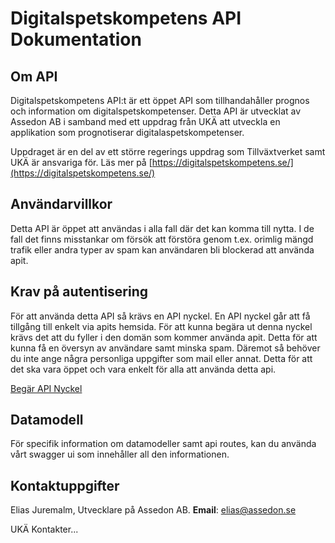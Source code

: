 # Digitalspetskompetens API Dokumentation

## Om API
Digitalspetskompetens API:t är ett öppet API som tillhandahåller prognos och information om digitalspetskompetenser. Detta API är utvecklat av Assedon AB i samband med ett uppdrag från UKÄ att utveckla en applikation som prognotiserar digitalaspetskompetenser. 

Uppdraget är en del av ett större regerings uppdrag som Tillväxtverket samt UKÄ är ansvariga för. Läs mer på [https://digitalspetskompetens.se/](https://digitalspetskompetens.se/)

## Användarvillkor
Detta API är öppet att användas i alla fall där det kan komma till nytta. I de fall det finns misstankar om försök att förstöra genom t.ex. orimlig mängd trafik eller andra typer av spam kan användaren bli blockerad att använda apit.

## Krav på autentisering
För att använda detta API så krävs en API nyckel. En API nyckel går att få tillgång till enkelt via apits hemsida. För att kunna begära ut denna nyckel krävs det att du fyller i den domän som kommer använda apit. Detta för att kunna få en översyn av användare samt minska spam. Däremot så behöver du inte ange några personliga uppgifter som mail eller annat. Detta för att det ska vara öppet och vara enkelt för alla att använda detta api.

[Begär API Nyckel](https://localhost:5000/api-nyckel)

## Datamodell
För specifik information om datamodeller samt api routes, kan du använda vårt swagger ui som innehåller all den informationen.

## Kontaktuppgifter
Elias Juremalm, Utvecklare på Assedon AB.
**Email**: [elias@assedon.se](mailto:elias@assedon.se)

UKÄ Kontakter...
